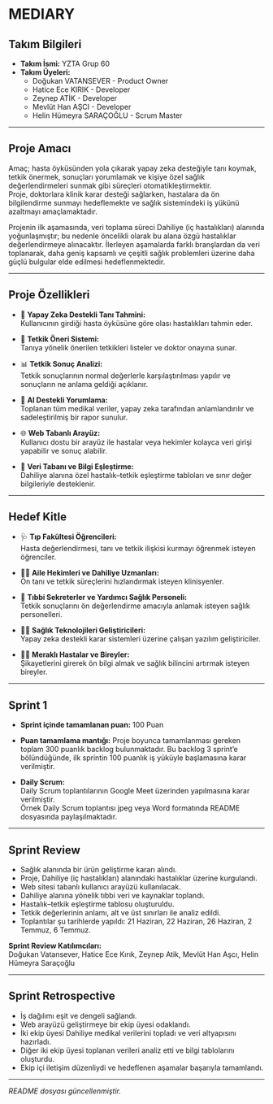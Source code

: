 # MEDIARY

## Takım Bilgileri

- **Takım İsmi:** YZTA Grup 60
- **Takım Üyeleri:**
  - Doğukan VATANSEVER - Product Owner  
  - Hatice Ece KIRIK - Developer  
  - Zeynep ATİK - Developer  
  - Mevlüt Han AŞCI - Developer  
  - Helin Hümeyra SARAÇOĞLU - Scrum Master

---

## Proje Amacı

Amaç; hasta öyküsünden yola çıkarak yapay zeka desteğiyle tanı koymak, tetkik önermek, sonuçları yorumlamak ve kişiye özel sağlık değerlendirmeleri sunmak gibi süreçleri otomatikleştirmektir.  
Proje, doktorlara klinik karar desteği sağlarken, hastalara da ön bilgilendirme sunmayı hedeflemekte ve sağlık sistemindeki iş yükünü azaltmayı amaçlamaktadır.  

Projenin ilk aşamasında, veri toplama süreci Dahiliye (iç hastalıkları) alanında yoğunlaşmıştır; bu nedenle öncelikli olarak bu alana özgü hastalıklar değerlendirmeye alınacaktır. İlerleyen aşamalarda farklı branşlardan da veri toplanarak, daha geniş kapsamlı ve çeşitli sağlık problemleri üzerine daha güçlü bulgular elde edilmesi hedeflenmektedir.

---

## Proje Özellikleri

- 🧠 **Yapay Zeka Destekli Tanı Tahmini:**  
  Kullanıcının girdiği hasta öyküsüne göre olası hastalıkları tahmin eder.

- 🔬 **Tetkik Öneri Sistemi:**  
  Tanıya yönelik önerilen tetkikleri listeler ve doktor onayına sunar.

- 📊 **Tetkik Sonuç Analizi:**  
  Tetkik sonuçlarının normal değerlerle karşılaştırılması yapılır ve sonuçların ne anlama geldiği açıklanır.

- 💬 **AI Destekli Yorumlama:**  
  Toplanan tüm medikal veriler, yapay zeka tarafından anlamlandırılır ve sadeleştirilmiş bir rapor sunulur.

- 🌐 **Web Tabanlı Arayüz:**  
  Kullanıcı dostu bir arayüz ile hastalar veya hekimler kolayca veri girişi yapabilir ve sonuç alabilir.

- 📁 **Veri Tabanı ve Bilgi Eşleştirme:**  
  Dahiliye alanına özel hastalık–tetkik eşleştirme tabloları ve sınır değer bilgileriyle desteklenir.

---

## Hedef Kitle

- 🩺 **Tıp Fakültesi Öğrencileri:**  
  Hasta değerlendirmesi, tanı ve tetkik ilişkisi kurmayı öğrenmek isteyen öğrenciler.

- 👨‍⚕️ **Aile Hekimleri ve Dahiliye Uzmanları:**  
  Ön tanı ve tetkik süreçlerini hızlandırmak isteyen klinisyenler.

- 🧪 **Tıbbi Sekreterler ve Yardımcı Sağlık Personeli:**  
  Tetkik sonuçlarını ön değerlendirme amacıyla anlamak isteyen sağlık personelleri.

- 🧑‍💻 **Sağlık Teknolojileri Geliştiricileri:**  
  Yapay zeka destekli karar sistemleri üzerine çalışan yazılım geliştiriciler.

- 🧍‍♂️ **Meraklı Hastalar ve Bireyler:**  
  Şikayetlerini girerek ön bilgi almak ve sağlık bilincini artırmak isteyen bireyler.

---

## Sprint 1

- **Sprint içinde tamamlanan puan:** 100 Puan  
- **Puan tamamlama mantığı:** Proje boyunca tamamlanması gereken toplam 300 puanlık backlog bulunmaktadır. Bu backlog 3 sprint’e bölündüğünde, ilk sprintin 100 puanlık iş yüküyle başlamasına karar verilmiştir.

- **Daily Scrum:**  
  Daily Scrum toplantılarının Google Meet üzerinden yapılmasına karar verilmiştir.  
  Örnek Daily Scrum toplantısı jpeg veya Word formatında README dosyasında paylaşılmaktadır.

---

## Sprint Review

- Sağlık alanında bir ürün geliştirme kararı alındı.  
- Proje, Dahiliye (iç hastalıkları) alanındaki hastalıklar üzerine kurgulandı.  
- Web sitesi tabanlı kullanıcı arayüzü kullanılacak.  
- Dahiliye alanına yönelik tıbbi veri ve kaynaklar toplandı.  
- Hastalık–tetkik eşleştirme tablosu oluşturuldu.  
- Tetkik değerlerinin anlamı, alt ve üst sınırları ile analiz edildi.  
- Toplantılar şu tarihlerde yapıldı: 21 Haziran, 22 Haziran, 26 Haziran, 2 Temmuz, 6 Temmuz.

**Sprint Review Katılımcıları:**  
Doğukan Vatansever, Hatice Ece Kırık, Zeynep Atik, Mevlüt Han Aşcı, Helin Hümeyra Saraçoğlu

---

## Sprint Retrospective

- İş dağılımı eşit ve dengeli sağlandı.  
- Web arayüzü geliştirmeye bir ekip üyesi odaklandı.  
- İki ekip üyesi Dahiliye medikal verilerini topladı ve veri altyapısını hazırladı.  
- Diğer iki ekip üyesi toplanan verileri analiz etti ve bilgi tablolarını oluşturdu.  
- Ekip içi iletişim düzenliydi ve hedeflenen aşamalar başarıyla tamamlandı.

---

*README dosyası güncellenmiştir.*

